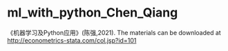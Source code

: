 # ml_with_python_Chen_Qiang
《机器学习及Python应用》(陈强,2021). The materials can be downloaded at http://econometrics-stata.com/col.jsp?id=101
